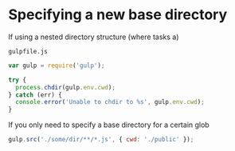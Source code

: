 # Specifying a new base directory

If using a nested directory structure (where tasks a)

`gulpfile.js`

```js
var gulp = require('gulp');

try {
  process.chdir(gulp.env.cwd);
} catch (err) {
  console.error('Unable to chdir to %s', gulp.env.cwd);
}
```

If you only need to specify a base directory for a certain glob

```js
gulp.src('./some/dir/**/*.js', { cwd: './public' });
```

